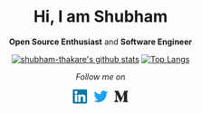 <div align="center">

<h1>Hi, I am Shubham</h1>

**Open Source Enthusiast** and **Software Engineer**

</div>

<div align="center">
  
  [![shubham-thakare's github stats](https://github-readme-stats.vercel.app/api?username=shubham-thakare&show_icons=true&theme=radical&include_all_commits=true&count_private=true&hide_title=true)](https://github.com/shubham-thakare?tab=repositories)
  [![Top Langs](https://github-readme-stats.vercel.app/api/top-langs/?username=shubham-thakare&layout=compact&theme=blue-green)](https://github.com/shubham-thakare?tab=repositories)
  
</div>

<div align="center">
  
  *Follow me on*
  
  <a href="https://www.linkedin.com/in/shubham-v-thakare" target="_blank"><img src="./icons/linkedin.svg" width="25px"/></a>
  &nbsp;
  <a href="https://twitter.com/_shubhamthakare" target="_blank"><img src="./icons/twitter.svg" width="25px"/></a>
  &nbsp;
  <a href="https://medium.com/@shubham.thakare" target="_blank"><img src="./icons/medium.svg" width="25px"/></a>
</div>
